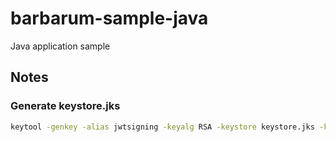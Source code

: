# barbarum-sample-java

Java application sample

## Notes

### Generate keystore.jks

```bash
keytool -genkey -alias jwtsigning -keyalg RSA -keystore keystore.jks -keysize 2048
```
